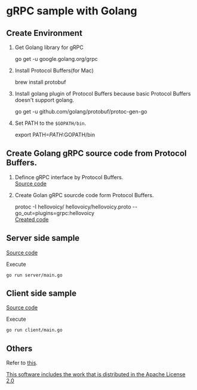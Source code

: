 # gRPC sample with Golang

## Create Environment

1. Get Golang library for gRPC

    go get -u google.golang.org/grpc

1. Install Protocol Buffers(for Mac)

    brew install protobuf

1. Install golang plugin of Protocol Buffers because basic Protocol Buffers doesn't support golang.

    go get -u github.com/golang/protobuf/protoc-gen-go

1. Set PATH to the `$GOPATH/bin`.

    export PATH=$PATH:$GOPATH/bin

## Create Golang gRPC source code from Protocol Buffers.

1. Defince gRPC interface by Protocol Buffers.  
[Source code](./hellovoicy/hellovoicy.proto)

1. Create Golan gRPC sourcde code form Protocol Buffers.

    protoc -I hellovoicy/ hellovoicy/hellovoicy.proto --go_out=plugins=grpc:hellovoicy  
    [Created code](./hellovoicy/hellovoicy.pb.go)

## Server side sample

[Source code](./server/main.go)

Execute

    go run server/main.go

## Client side sample

[Source code](./client/main.go)

Execute

    go run client/main.go

## Others

Refer to [this](https://github.com/grpc/grpc-go).

[This software includes the work that is distributed in the Apache License 2.0](http://www.apache.org/licenses/LICENSE-2.0)